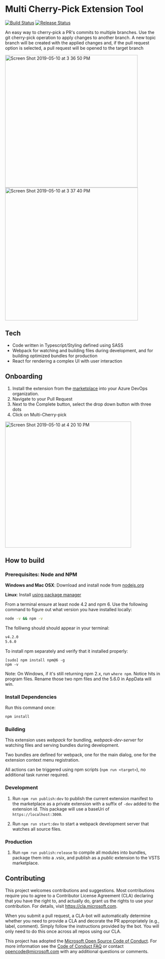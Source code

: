 # Multi Cherry-Pick Extension Tool

[![Build Status](https://dev.azure.com/1es-cat/azure-repos-pr-multi-cherry-pick/_apis/build/status/microsoft.azure-repos-pr-multi-cherry-pick?branchName=master)](https://dev.azure.com/1es-cat/azure-repos-pr-multi-cherry-pick/_build/latest?definitionId=24&branchName=master)
[![Release Status](https://vsrm.dev.azure.com/1es-cat/_apis/public/Release/badge/a185aa03-7d78-4c7d-b5fb-f7d997b096f9/1/1)](https://dev.azure.com/1es-cat/azure-repos-pr-multi-cherry-pick/_release?definitionId=1)

An easy way to cherry-pick a PR's commits to multiple branches.
Use the git cherry-pick operation to apply changes to another
branch. A new topic branch will be created with the applied changes
and, if the pull request option is selected, a pull request will be
opened to the target branch

<img width="430" alt="Screen Shot 2019-05-10 at 3 36 50 PM" src="https://user-images.githubusercontent.com/19557880/57560677-63bbe100-733c-11e9-8154-9fa920e4afa3.png"><img width="431" alt="Screen Shot 2019-05-10 at 3 37 40 PM" src="https://user-images.githubusercontent.com/19557880/57560679-674f6800-733c-11e9-8cc1-797b8d88bef6.png">

## Tech

- Code written in Typescript/Styling defined using SASS
- Webpack for watching and building files during development, and for building optimized bundles for production
- React for rendering a complex UI with user interaction

## Onboarding

1. Install the extension from the [marketplace](https://marketplace.visualstudio.com/items?itemName=1eslighthouseinternal.pr-multi-cherry-pick-dev&ssr=false#overview) into your Azure DevOps organization.
2. Navigate to your Pull Request
3. Next to the Complete button, select the drop down button with three dots
4. Click on Multi-Cherry-pick

<img width="409" alt="Screen Shot 2019-05-10 at 4 20 10 PM" src="https://user-images.githubusercontent.com/19557880/57596172-1a1af400-74fe-11e9-8c0d-18291d20590a.png">

## How to build

### Prerequisites: Node and NPM

**Windows and Mac OSX**: Download and install node from [nodejs.org](http://nodejs.org/)

**Linux**: Install [using package manager](https://github.com/joyent/node/wiki/Installing-Node.js-via-package-manager)

From a terminal ensure at least node 4.2 and npm 6. Use the following command to figure out what version you have installed locally:

```bash
node -v && npm -v
```

The folliwng should should appear in your terminal:

```bash
v4.2.0
5.6.0
```

To install npm separately and verify that it installed properly:

```
[sudo] npm install npm@6 -g
npm -v
```

Note: On Windows, if it's still returning npm 2.x, run `where npm`. Notice hits in program files. Rename those two npm files and the 5.6.0 in AppData will win.

### Install Dependencies

Run this command once:

```bash
npm install
```

### Building

This extension uses _webpack_ for bundling, _webpack-dev-server_ for watching files and serving bundles during development.

Two bundles are defined for webpack, one for the main dialog, one for the extension context menu registration.

All actions can be triggered using npm scripts (`npm run <target>`), no additional task runner required.

### Development

1. Run `npm run publish:dev` to publish the current extension manifest to the marketplace as a private extension with a suffix of `-dev` added to the extension id. This package will use a baseUri of `https://localhost:3000`.

2. Run `npm run start:dev` to start a webpack development server that watches all source files.

### Production

1. Run `npm run publish:release` to compile all modules into bundles, package them into a .vsix, and publish as a _public_ extension to the VSTS marketplace.

## Contributing

This project welcomes contributions and suggestions. Most contributions require you to agree to a
Contributor License Agreement (CLA) declaring that you have the right to, and actually do, grant us
the rights to use your contribution. For details, visit https://cla.microsoft.com.

When you submit a pull request, a CLA-bot will automatically determine whether you need to provide
a CLA and decorate the PR appropriately (e.g., label, comment). Simply follow the instructions
provided by the bot. You will only need to do this once across all repos using our CLA.

This project has adopted the [Microsoft Open Source Code of Conduct](https://opensource.microsoft.com/codeofconduct/).
For more information see the [Code of Conduct FAQ](https://opensource.microsoft.com/codeofconduct/faq/) or
contact [opencode@microsoft.com](mailto:opencode@microsoft.com) with any additional questions or comments.
